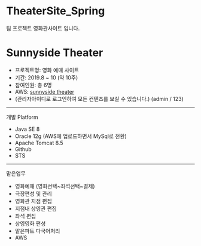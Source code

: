 # TheaterSite_Spring
팀 프로젝트 영화관사이트 입니다.

Sunnyside Theater
=
* 프로젝트명: 영화 예매 사이트
* 기간: 2019.8 ~ 10 (약 10주)
* 참여인원: 총 6명
* AWS: [sunnyside theater](http://ec2-13-209-5-35.ap-northeast-2.compute.amazonaws.com:8080/SUNNYSIDE_MYSQL/main/main.do)
* (관리자아이디로 로그인하여 모든 컨텐츠를 보실 수 있습니다.)
(admin / 123)

---
개발 Platform
* Java SE 8
* Oracle 12g (AWS에 업로드하면서 MySql로 전환)
* Apache Tomcat 8.5
* Github
* STS

---
맡은업무

* 영화예매 (영화선택~좌석선택~결제)
* 극장편성 및 관리
* 영화관 지점 편집
* 지점내 상영관 편집
* 좌석 편집
* 상영영화 편성
* 맡은파트 다국어처리
* AWS
